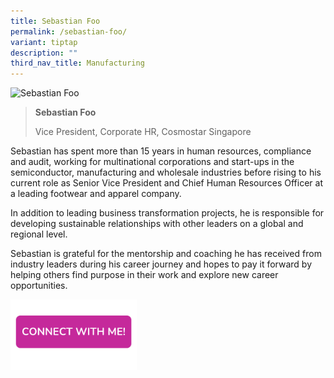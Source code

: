 ```yaml
---
title: Sebastian Foo
permalink: /sebastian-foo/
variant: tiptap
description: ""
third_nav_title: Manufacturing
---
```

<blockquote>
<p></p>
</blockquote>
<div class="isomer-image-wrapper">
<img style="width: 40%;" height="auto" width="100%" alt="Sebastian Foo" src="https://res.cloudinary.com/glide/image/fetch/f_auto,w_1425,h_1425,c_lfill,g_faces/https%3A%2F%2Fstorage.googleapis.com%2Fglide-prod.appspot.com%2Fuploads-v2%2FzJtWb3Fkip5L6FiXLW6R%2Fpub%2F02jDS14fU94bbJdaiIfL.jpg">
</div>
<blockquote>
<p></p>
<p><strong>Sebastian Foo</strong>
</p>
<p>Vice President, Corporate HR, Cosmostar Singapore</p>
</blockquote>
<p></p>
<p>Sebastian has spent more than 15 years in human resources, compliance
and audit, working for multinational corporations and start-ups in the
semiconductor, manufacturing and wholesale industries before rising to
his current role as Senior Vice President and Chief Human Resources Officer
at a leading footwear and apparel company.</p>
<p>In addition to leading business transformation projects, he is responsible
for developing sustainable relationships with other leaders on a global
and regional level.</p>
<p>Sebastian is grateful for the mentorship and coaching he has received
from industry leaders during his career journey and hopes to pay it forward
by helping others find purpose in their work and explore new career opportunities.</p>
<p></p><a class="isomer-image-wrapper" href="https://form.gov.sg/677f33c99b92dd0156719f11"><img style="width: 40%;" height="auto" width="100%" alt="" src="/images/CONNECT_WITH_ME.png"></a>
<p></p>